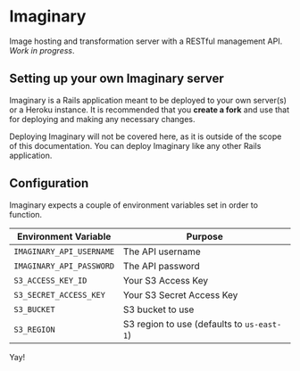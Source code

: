 # Imaginary

Image hosting and transformation server with a RESTful management API.
_Work in progress_.

## Setting up your own Imaginary server

Imaginary is a Rails application meant to be deployed to your own server(s) or a Heroku instance. It is recommended that you **create a fork** and use that for deploying and making any necessary changes.

Deploying Imaginary will not be covered here, as it is outside of the scope of this documentation. You can deploy Imaginary like any other Rails application.

## Configuration

Imaginary expects a couple of environment variables set in order to function.

| Environment Variable     | Purpose |
| ------------------------ | ------- |
| `IMAGINARY_API_USERNAME` | The API username |
| `IMAGINARY_API_PASSWORD` | The API password |
| `S3_ACCESS_KEY_ID` | Your S3 Access Key |
| `S3_SECRET_ACCESS_KEY` | Your S3 Secret Access Key |
| `S3_BUCKET` | S3 bucket to use |
| `S3_REGION` | S3 region to use (defaults to `us-east-1`) |

Yay!
